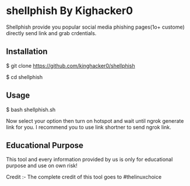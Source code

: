 # shellphish By Kighacker0

Shellphish provide you popular social media phishing pages(1o+ custome) directly send link and grab crdentials.

<h2>Installation</h2>

$ git clone https://github.com/kinghacker0/shellphish

$ cd shellphish

<h2>Usage</h2>
$ bash shellphish.sh

Now select your option then turn on hotspot and wait until ngrok generate link for you. I recommend you to use link shortner to send ngrok link.

<h2>Educational Purpose</h2>
This tool and every information provided by us is only for educational purpose and use on own risk!

Credit :- The complete credit of this tool goes to #thelinuxchoice
